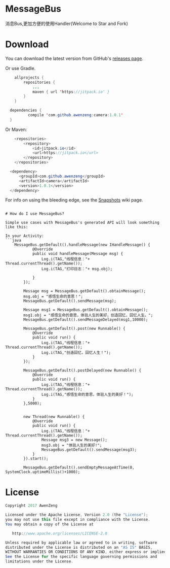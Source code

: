 # MessageBus
消息Bus,更加方便的使用Handler(Welcome to Star and Fork)

# Download
You can download the latest version from GitHub's [releases page](https://github.com/awenzeng/camera/releases).

Or use Gradle.
```java
	allprojects {
		repositories {
			...
			maven { url 'https://jitpack.io' }
		}
	}
  ```
  ```java
  	dependencies {
	        compile 'com.github.awenzeng:camera:1.0.1'
	}

```
Or Maven:
```java
	<repositories>
		<repository>
		    <id>jitpack.io</id>
		    <url>https://jitpack.io</url>
		</repository>
	</repositories>
  ```
  ```java
  	<dependency>
	    <groupId>com.github.awenzeng</groupId>
	    <artifactId>camera</artifactId>
	    <version>1.0.1</version>
	</dependency>
```
For info on using the bleeding edge, see the [Snapshots](https://jitpack.io/#awenzeng/camera) wiki page.

```

# How do I use MessageBus?

Simple use cases with MessageBus's generated API will look something like this:

In your Activity:
```java
    MessageBus.getDefault().handleMessage(new IHandleMessage() {
            @Override
            public void handleMessage(Message msg) {
                Log.i(TAG,"线程信息："+ Thread.currentThread().getName());
                Log.i(TAG,"打印日志："+ msg.obj);

            }
        });

        Message msg = MessageBus.getDefault().obtainMessage();
        msg.obj = "感悟生命的意思！";
        MessageBus.getDefault().sendMessage(msg);

        Message msg1 = MessageBus.getDefault().obtainMessage();
        msg1.obj = "感悟生命的意思，体验人生的美好，创造回忆，回忆人生。";
        MessageBus.getDefault().sendMessageDelayed(msg1,10000);

        MessageBus.getDefault().post(new Runnable() {
            @Override
            public void run() {
                Log.i(TAG,"线程信息："+ Thread.currentThread().getName());
                Log.i(TAG,"创造回忆，回忆人生！");
            }
        });

        MessageBus.getDefault().postDelayed(new Runnable() {
            @Override
            public void run() {
                Log.i(TAG,"线程信息："+ Thread.currentThread().getName());
                Log.i(TAG,"感悟生命的意思，体验人生的美好！");
            }
        },5000);


        new Thread(new Runnable() {
            @Override
            public void run() {
                Log.i(TAG,"线程信息："+ Thread.currentThread().getName());
                Message msg3 = new Message();
                msg3.obj = "体验人生的美好!";
                MessageBus.getDefault().sendMessage(msg3);
            }
        }).start();

        MessageBus.getDefault().sendEmptyMessageAtTime(0, SystemClock.uptimeMillis()+1000);

```


# License
```java
Copyright 2017 AwenZeng

Licensed under the Apache License, Version 2.0 (the "License");
you may not use this file except in compliance with the License.
You may obtain a copy of the License at

   http://www.apache.org/licenses/LICENSE-2.0

Unless required by applicable law or agreed to in writing, software
distributed under the License is distributed on an "AS IS" BASIS,
WITHOUT WARRANTIES OR CONDITIONS OF ANY KIND, either express or implied.
See the License for the specific language governing permissions and
limitations under the License.
```


